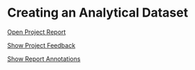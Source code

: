 # Creating an Analytical Dataset

[Open Project Report](https://github.com/cmgiler/Udacity-Business-Analyst-Nanodegree/blob/master/project2-1/Project%202.1%20and%202.2%20Report%20-%20Giler.pdf)

[Show Project Feedback](https://github.com/cmgiler/Udacity-Business-Analyst-Nanodegree/blob/master/project2-1/Project%20Feedback.pdf)

[Show Report Annotations](https://github.com/cmgiler/Udacity-Business-Analyst-Nanodegree/blob/master/project2-1/Project%20Annotations.pdf)
